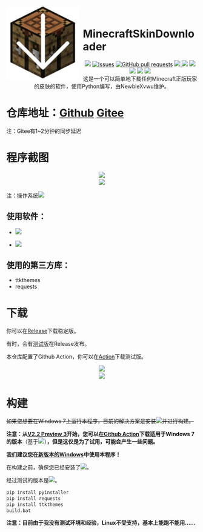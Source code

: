 <img width="192" height="192" align="left" style="float: left; margin: 0 10px 0 0;" src="logo.png" alt="logo.png"/><br />
# MinecraftSkinDownloader 
<div align="center"><a href="https://github.com/NewbieXvwu/MinecraftSkinDownloader/actions"/><img src="https://img.shields.io/endpoint.svg?url=https%3A%2F%2Factions-badge.atrox.dev%2FNewbieXvwu%2FMinecraftSkinDownloader%2Fbadge%3Fref%3Dmain&style=for-the-badge&logo=githubactions&label=%E8%87%AA%E5%8A%A8%E6%9E%84%E5%BB%BA%E7%8A%B6%E6%80%81&link=https://github.com/NewbieXvwu/MinecraftSkinDownloader/actions"/></a> <a href="https://github.com/NewbieXvwu/MinecraftSkinDownloader/issues"><img alt="Issues" src="https://img.shields.io/github/issues/NewbieXvwu/MinecraftSkinDownloader?color=0088ff&logo=github&label=%E6%9C%AA%E8%A7%A3%E5%86%B3%E7%9A%84%E9%97%AE%E9%A2%98&style=for-the-badge" /></a> <a href="https://github.com/NewbieXvwu/MinecraftSkinDownloader/pulls"><img alt="GitHub pull requests" src="https://img.shields.io/github/issues-pr/NewbieXvwu/MinecraftSkinDownloader?color=0088ff&logo=githubactions&label=%E6%9C%AA%E8%A7%A3%E5%86%B3%E7%9A%84%E6%8B%89%E5%8F%96%E8%AF%B7%E6%B1%82&style=for-the-badge"/></a> <a href="https://github.com/NewbieXvwu/MinecraftSkinDownloader/releases"><img src="https://img.shields.io/github/downloads/NewbieXvwu/MinecraftSkinDownloader/total?style=for-the-badge&logo=github&label=%E6%80%BB%E4%B8%8B%E8%BD%BD%E9%87%8F&link=https://github.com/NewbieXvwu/MinecraftSkinDownloader/releases"/> <a href="https://github.com/NewbieXvwu/MinecraftSkinDownloader"><img src="https://img.shields.io/github/stars/NewbieXvwu/MinecraftSkinDownloader?style=for-the-badge&logo=githubsponsors&label=Stars"/></a> <a href="https://gitee.com/NewbieXvwu/MinecraftSkinDownloader"/><img src="https://gitee.com/NewbieXvwu/MinecraftSkinDownloader/badge/star.svg"/></a> <a href="https://github.com/NewbieXvwu/MinecraftSkinDownloader/releases/latest"><img src="https://img.shields.io/github/v/release/NewbieXvwu/MinecraftSkinDownloader?style=for-the-badge&logo=githubactions&label=%E6%9C%80%E6%96%B0%E7%A8%B3%E5%AE%9A%E7%89%88%E6%9C%AC&link=https://github.com/NewbieXvwu/MinecraftSkinDownloader/releases/latest&labelColor=yellowgreen"/></a> <a href="https://github.com/NewbieXvwu/MinecraftSkinDownloader/releases"><img src="https://img.shields.io/github/v/release/NewbieXvwu/MinecraftSkinDownloader?style=for-the-badge&logo=githubactions&label=%E6%9C%80%E6%96%B0%E7%89%88%E6%9C%AC&link=https://github.com/NewbieXvwu/MinecraftSkinDownloader/releases&labelColor=yellowgreen&include_prereleases"/></a> <a href="https://github.com/NewbieXvwu/MinecraftSkinDownloader/archive/refs/heads/main.zip"/><img src="https://img.shields.io/github/repo-size/NewbieXvwu/MinecraftSkinDownloader?style=for-the-badge&logo=github&label=%E4%BB%93%E5%BA%93%E5%A4%A7%E5%B0%8F&link=https://github.com/NewbieXvwu/MinecraftSkinDownloader/archive/refs/heads/main.zip"/></a></div>

<div align=center>这是一个可以简单地下载任何Minecraft正版玩家的皮肤的软件，使用Python编写，由NewbieXvwu维护。</div>

# 仓库地址：[Github](https://github.com/NewbieXvwu/MinecraftSkinDownloader)  [Gitee](https://gitee.com/NewbieXvwu/MinecraftSkinDownloader)

注：Gitee有1~2分钟的同步延迟

# 程序截图
<div align=center><img src="https://user-images.githubusercontent.com/87637612/147638300-bc349c33-950e-4caa-b4f0-eef3617861d6.png"/></div>
<div align=center><img src="https://user-images.githubusercontent.com/87637612/147638325-210b7b9f-c2b9-4675-bcfc-168ce6f14159.png"/></div>

注：操作系统<img src="https://badgen.net/badge/icon/Windows%2011 Build 22000.376?icon=windows&label">

使用软件：
- 
- <a href="https://www.python.org/downloads/release/python-3101"><img src="https://img.shields.io/badge/-Python 3.10.1-black?style=flat&logo=python&logoColor=white&link=https://www.python.org/downloads/release/python-3101"></a>

- <a href="https://code.visualstudio.com"><img src="http://img.shields.io/badge/-VS%20Code 1.63.2-007ACC?style=flat&logo=visual%20studio%20code&logoColor=white&link=https://code.visualstudio.com"></a>

使用的第三方库：
- 
- ttkthemes
- requests

# 下载

你可以在[Release](https://github.com/NewbieXvwu/MinecraftSkinDownloader/releases/latest)下载稳定版。

有时，会有[测试版](https://github.com/NewbieXvwu/MinecraftSkinDownloader/releases)在Release发布。

本仓库配置了Github Action，你可以在[Action](https://github.com/NewbieXvwu/MinecraftSkinDownloader/actions)下载测试版。

<div align=center><img src="https://user-images.githubusercontent.com/87637612/147869113-c9567028-17d5-4d63-8e03-a02ad5bbf3a6.png"/></div>

<div align=center><img src="https://user-images.githubusercontent.com/87637612/147869119-6cd07534-0279-44f8-a945-1be505799da4.png"/></div>

# 构建

<s>如果您想要在Windows 7上运行本程序，目前的解决方案是安装<a href="https://www.python.org/downloads/release/python-3810"><img src="https://img.shields.io/badge/-Python 3.8.10-black?style=flat&logo=python&logoColor=white&link=https://www.python.org/downloads/release/python-3810"></a>并进行构建。</s>
	
**注意：从[V2.2 Preview 3](https://github.com/NewbieXvwu/MinecraftSkinDownloader/commit/b94fbe8be1cc1efc265218391f0b970f320309a6)开始，您可以在[Github Action](https://github.com/NewbieXvwu/MinecraftSkinDownloader/actions)下载适用于Windows 7的版本**（基于<a href="https://www.python.org/downloads/release/python-3810"><img src="https://img.shields.io/badge/-Python 3.8.10-black?style=flat&logo=python&logoColor=white&link=https://www.python.org/downloads/release/python-3810"></a>）**，但是这仅是为了试用，可能会产生一些问题。**
	
**我们建议您在[新版本的Windows](https://www.microsoft.com/zh-cn/software-download/windows10)中使用本程序！**

在构建之前，确保您已经安装了<a href="https://www.python.org"><img src="https://img.shields.io/badge/-Python 3.x-blue?style=flat&logo=python&logoColor=white&link=https://www.python.org"></a>。

经过测试的版本是<a href="https://www.python.org/downloads/release/python-3101"><img src="https://img.shields.io/badge/-Python 3.10.1-green?style=flat&logo=python&logoColor=white&link=https://www.python.org/downloads/release/python-3101"></a>。

    pip install pyinstaller
	pip install requests
	pip install ttkthemes
	build.bat

**注意：目前由于我没有测试环境和经验，Linux不受支持，基本上能跑不能用……**
